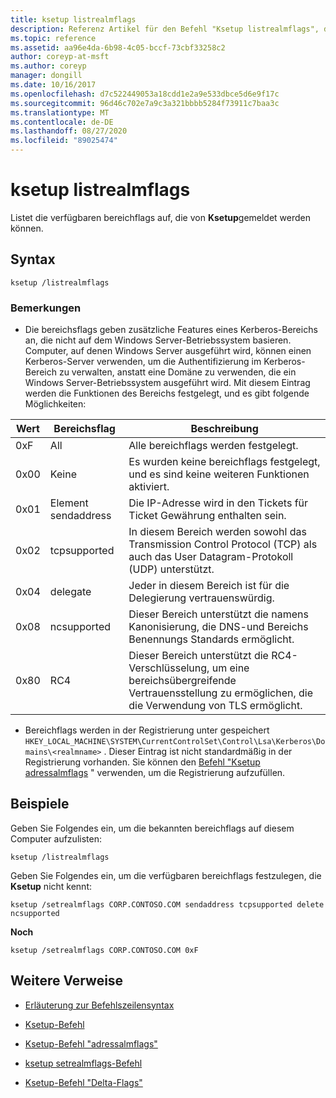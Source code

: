 ```yaml
---
title: ksetup listrealmflags
description: Referenz Artikel für den Befehl "Ksetup listrealmflags", der die verfügbaren bereichsflags auflistet, die von Ksetup gemeldet werden können.
ms.topic: reference
ms.assetid: aa96e4da-6b98-4c05-bccf-73cbf33258c2
author: coreyp-at-msft
ms.author: coreyp
manager: dongill
ms.date: 10/16/2017
ms.openlocfilehash: d7c522449053a18cdd1e2a9e533dbce5d6e9f17c
ms.sourcegitcommit: 96d46c702e7a9c3a321bbbb5284f73911c7baa3c
ms.translationtype: MT
ms.contentlocale: de-DE
ms.lasthandoff: 08/27/2020
ms.locfileid: "89025474"
---
```

# <a name="ksetup-listrealmflags"></a>ksetup listrealmflags

Listet die verfügbaren bereichflags auf, die von **Ksetup**gemeldet werden können.

## <a name="syntax"></a>Syntax

```
ksetup /listrealmflags
```

### <a name="remarks"></a>Bemerkungen

- Die bereichsflags geben zusätzliche Features eines Kerberos-Bereichs an, die nicht auf dem Windows Server-Betriebssystem basieren. Computer, auf denen Windows Server ausgeführt wird, können einen Kerberos-Server verwenden, um die Authentifizierung im Kerberos-Bereich zu verwalten, anstatt eine Domäne zu verwenden, die ein Windows Server-Betriebssystem ausgeführt wird. Mit diesem Eintrag werden die Funktionen des Bereichs festgelegt, und es gibt folgende Möglichkeiten:

| Wert | Bereichsflag | Beschreibung |
| ----- | ---------- | ----------- |
| 0xF | All | Alle bereichflags werden festgelegt. |
| 0x00 | Keine | Es wurden keine bereichflags festgelegt, und es sind keine weiteren Funktionen aktiviert. |
| 0x01 | Element sendaddress | Die IP-Adresse wird in den Tickets für Ticket Gewährung enthalten sein. |
| 0x02 | tcpsupported | In diesem Bereich werden sowohl das Transmission Control Protocol (TCP) als auch das User Datagram-Protokoll (UDP) unterstützt. |
| 0x04 | delegate | Jeder in diesem Bereich ist für die Delegierung vertrauenswürdig. |
| 0x08 | ncsupported | Dieser Bereich unterstützt die namens Kanonisierung, die DNS-und Bereichs Benennungs Standards ermöglicht. |
| 0x80 | RC4 | Dieser Bereich unterstützt die RC4-Verschlüsselung, um eine bereichsübergreifende Vertrauensstellung zu ermöglichen, die die Verwendung von TLS ermöglicht. |

- Bereichflags werden in der Registrierung unter gespeichert `HKEY_LOCAL_MACHINE\SYSTEM\CurrentControlSet\Control\Lsa\Kerberos\Domains\<realmname>` . Dieser Eintrag ist nicht standardmäßig in der Registrierung vorhanden. Sie können den [Befehl "Ksetup adressalmflags](ksetup-addrealmflags.md) " verwenden, um die Registrierung aufzufüllen.

## <a name="examples"></a>Beispiele

Geben Sie Folgendes ein, um die bekannten bereichflags auf diesem Computer aufzulisten:

```
ksetup /listrealmflags
```

Geben Sie Folgendes ein, um die verfügbaren bereichflags festzulegen, die **Ksetup** nicht kennt:

```
ksetup /setrealmflags CORP.CONTOSO.COM sendaddress tcpsupported delete ncsupported
```

**Noch**

```
ksetup /setrealmflags CORP.CONTOSO.COM 0xF
```

## <a name="additional-references"></a>Weitere Verweise

- [Erläuterung zur Befehlszeilensyntax](command-line-syntax-key.md)

- [Ksetup-Befehl](ksetup.md)

- [Ksetup-Befehl "adressalmflags"](ksetup-addrealmflags.md)

- [ksetup setrealmflags-Befehl](ksetup-setrealmflags.md)

- [Ksetup-Befehl "Delta-Flags"](ksetup-delrealmflags.md)
